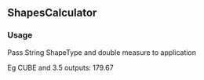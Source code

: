 ## ShapesCalculator

### Usage 
Pass String ShapeType and double measure to application

Eg CUBE and 3.5 outputs: 179.67